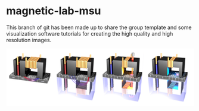 # magnetic-lab-msu
This branch of git has been made up to share the group template and
some visualization software tutorials for creating the high quality and high resolution images.





![hdd](hdd.png)



